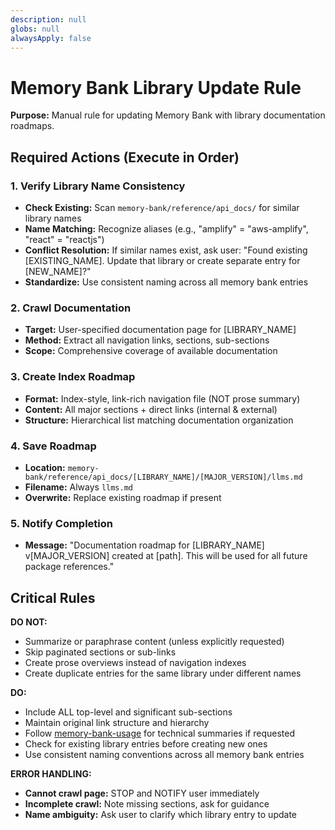 ```yaml
---
description: null
globs: null
alwaysApply: false
---
```

# Memory Bank Library Update Rule

**Purpose:** Manual rule for updating Memory Bank with library documentation roadmaps.

## Required Actions (Execute in Order)

### 1. Verify Library Name Consistency

- **Check Existing:** Scan `memory-bank/reference/api_docs/` for similar library names
- **Name Matching:** Recognize aliases (e.g., "amplify" = "aws-amplify", "react" = "reactjs")
- **Conflict Resolution:** If similar names exist, ask user: "Found existing [EXISTING_NAME]. Update that library or create separate entry for [NEW_NAME]?"
- **Standardize:** Use consistent naming across all memory bank entries

### 2. Crawl Documentation

- **Target:** User-specified documentation page for [LIBRARY_NAME]
- **Method:** Extract all navigation links, sections, sub-sections
- **Scope:** Comprehensive coverage of available documentation

### 3. Create Index Roadmap

- **Format:** Index-style, link-rich navigation file (NOT prose summary)
- **Content:** All major sections + direct links (internal & external)
- **Structure:** Hierarchical list matching documentation organization

### 4. Save Roadmap

- **Location:** `memory-bank/reference/api_docs/[LIBRARY_NAME]/[MAJOR_VERSION]/llms.md`
- **Filename:** Always `llms.md`
- **Overwrite:** Replace existing roadmap if present

### 5. Notify Completion

- **Message:** "Documentation roadmap for [LIBRARY_NAME] v[MAJOR_VERSION] created at [path]. This will be used for all future package references."

## Critical Rules

**DO NOT:**

- Summarize or paraphrase content (unless explicitly requested)
- Skip paginated sections or sub-links
- Create prose overviews instead of navigation indexes
- Create duplicate entries for the same library under different names

**DO:**

- Include ALL top-level and significant sub-sections
- Maintain original link structure and hierarchy
- Follow [memory-bank-usage](rules/core/memory-bank-usage.md) for technical summaries if requested
- Check for existing library entries before creating new ones
- Use consistent naming conventions across all memory bank entries

**ERROR HANDLING:**

- **Cannot crawl page:** STOP and NOTIFY user immediately
- **Incomplete crawl:** Note missing sections, ask for guidance
- **Name ambiguity:** Ask user to clarify which library entry to update

